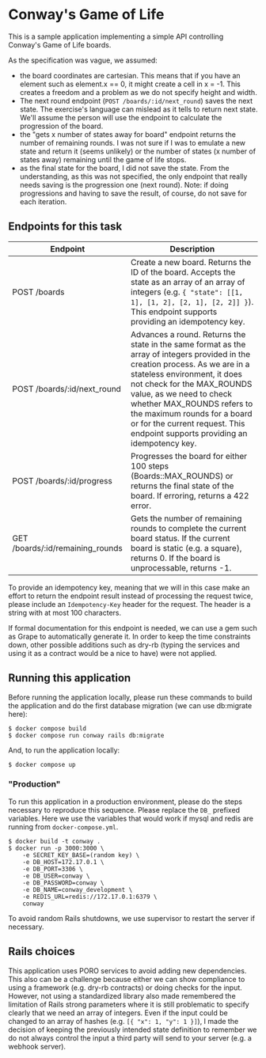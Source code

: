 # Conway's Game of Life

This is a sample application implementing a simple API controlling Conway's Game of Life boards.

As the specification was vague, we assumed:

- the board coordinates are cartesian. This means that if you have an element such as element.x == 0, it might create a cell in x = -1. This creates a freedom and a problem as we do not specify height and width.
- The next round endpoint (`POST /boards/:id/next_round`) saves the next state. The exercise's language can mislead as it tells to return next state. We'll assume the person will use the endpoint to calculate the progression of the board.
- the "gets x number of states away for board" endpoint returns the number of remaining rounds. I was not sure if I was to emulate a new state and return it (seems unlikely) or the number of states (x number of states away) remaining until the game of life stops.
- as the final state for the board, I did not save the state. From the understanding, as this was not specified, the only endpoint that really needs saving is the progression one (next round). Note: if doing progressions and having to save the result, of course, do not save for each iteration.

## Endpoints for this task

| Endpoint | Description |
| -------- | ----------- |
| POST /boards | Create a new board. Returns the ID of the board. Accepts the state as an array of an array of integers (e.g. `{ "state": [[1, 1], [1, 2], [2, 1], [2, 2]] }`). This endpoint supports providing an idempotency key. |
| POST /boards/:id/next_round | Advances a round. Returns the state in the same format as the array of integers provided in the creation process. As we are in a stateless environment, it does not check for the MAX_ROUNDS value, as we need to check whether MAX_ROUNDS refers to the maximum rounds for a board or for the current request. This endpoint supports providing an idempotency key. |
| POST /boards/:id/progress | Progresses the board for either 100 steps (Boards::MAX_ROUNDS) or returns the final state of the board. If erroring, returns a 422 error. |
| GET /boards/:id/remaining_rounds | Gets the number of remaining rounds to complete the current board status. If the current board is static (e.g. a square), returns 0. If the board is unprocessable, returns -1. |

To provide an idempotency key, meaning that we will in this case make an effort to return the endpoint result instead of processing the request twice, please include an `Idempotency-Key` header for the request. The header is a string with at most 100 characters.

If formal documentation for this endpoint is needed, we can use a gem such as Grape to automatically generate it. In order to keep the time constraints down, other possible additions such as dry-rb (typing the services and using it as a contract would be a nice to have) were not applied.

## Running this application

Before running the application locally, please run these commands to build the application and do the first database migration (we can use db:migrate here):

```
$ docker compose build
$ docker compose run conway rails db:migrate
```

And, to run the application locally:

```
$ docker compose up
```


### "Production"

To run this application in a production environment, please do the steps necessary to reproduce this sequence. Please replace the `DB_` prefixed variables. Here we use the variables that would work if mysql and redis are running from `docker-compose.yml`.

```
$ docker build -t conway .
$ docker run -p 3000:3000 \
    -e SECRET_KEY_BASE=(random key) \
    -e DB_HOST=172.17.0.1 \
    -e DB_PORT=3306 \
    -e DB_USER=conway \
    -e DB_PASSWORD=conway \
    -e DB_NAME=conway_development \
    -e REDIS_URL=redis://172.17.0.1:6379 \
    conway
```

To avoid random Rails shutdowns, we use supervisor to restart the server if necessary.

## Rails choices

This application uses PORO services to avoid adding new dependencies. This also can be a challenge because either we can show compliance to using a framework (e.g. dry-rb contracts) or doing checks for the input. However, not using a standardized library also made remembered the limitation of Rails strong parameters where it is still problematic to specify clearly that we need an array of integers. Even if the input could be changed to an array of hashes (e.g. `[{ "x": 1, "y": 1 }]`), I made the decision of keeping the previously intended state definition to remember we do not always control the input a third party will send to your server (e.g. a webhook server).
